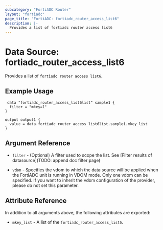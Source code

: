 ```yaml
---
subcategory: "FortiADC Router"
layout: "fortiadc"
page_title: "FortiADC: fortiadc_router_access_list6"
description: |-
  Provides a list of fortiadc router access list6
---
```


# Data Source: fortiadc_router_access_list6
Provides a list of `fortiadc router access list6`.

## Example Usage

```hcl
 data "fortiadc_router_access_list6list" sample1 {
  filter = "mkey=1"
}

output output1 {
  value = data.fortiadc_router_access_list6list.sample1.mkey_list
}
```

## Argument Reference

* `filter` - (Optional) A filter used to scope the list. See [Filter results of datasource](TODO: append doc filter page)

* `vdom` - Specifies the vdom to which the data source will be applied when the FortiADC unit is running in VDOM mode. Only one vdom can be specified. If you want to inherit the vdom configuration of the provider, please do not set this parameter.

## Attribute Reference

In addition to all arguments above, the following attributes are exported:

* `mkey_list` -  A list of the `fortiadc_router_access_list6`.
